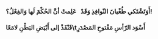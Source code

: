 ### أَوَتَشْتَكي طُغْيانَ النّوافِذِ وَقَدْ&nbsp;&nbsp;&nbsp;عَلِمتْ أنَّ الحُكْمَ لَها وَالفِعْلُ؟!

### فَنْفَذْ إلى أَبْيَضِ البَطْنِ لامَعًا\tأَسْوَد الرّأسِ مَفْتوحِ المَصْدَرِ
